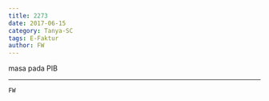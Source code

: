 ```yaml
---
title: 2273
date: 2017-06-15
category: Tanya-SC
tags: E-Faktur
author: FW
---
```


masa pada PIB

---



`FW`
